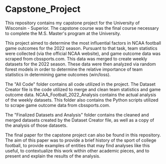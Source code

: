 # Capstone_Project

This repository contains my capstone project for the University of Wisconsin - Superior. The capstone course was the final course necessary to complete the M.S. Master's program at the University.

This project aimed to determine the most influential factors in NCAA football game outcomes for the 2022 season. Pursuant to that task, team statistics were collected (via the official NCAA website), and game outcome data was scraped from cbssports.com. This data was merged to create weekly datasets for the 2022 season. These data were then analyzed via random forest models in order to determine the relative importance of team statistics in determining game outcomes (win/loss). 

The "All Code" folder contains all code utilized in the project. The Dataset Creator file is the code utilized to merge and clean team statistics and game outcome data. NCAA_Football_2022_Analysis contains the actual analysis of the weekly datasets. This folder also contains the Python scripts utilized to scrape game outcome data from cbssports.com. 

The "Finalized Datasets and Analysis" folder contains the cleaned and merged datasets created by the Dataset Creator file, as well as a copy of the analysis of those datasets. 

The final paper for the capstone project can also be found in this repository. The aim of this paper was to provide a brief history of the sport of college football, to provide examples of entities that may find analyses like this useful, to contextualize this work within other academic pieces, and to present and explain the results of the analysis. 

